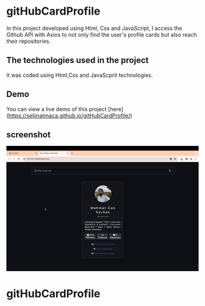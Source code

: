 <h1> gitHubCardProfile </h1>

In this project developed using Html, Css and JavaScript, I access the Github API with Axios to not only find the user's profile cards but also reach their repositories.

<h2> The technologies used in the project </h2>

It was coded using Html,Css and JavaScprit technologies.

<h2> Demo </h2>

You can view a live demo of this project [here]
(https://seliinatmaca.github.io/gitHubCardProfile/)

<h2> screenshot </h2>

![](screen.gif)

# gitHubCardProfile
